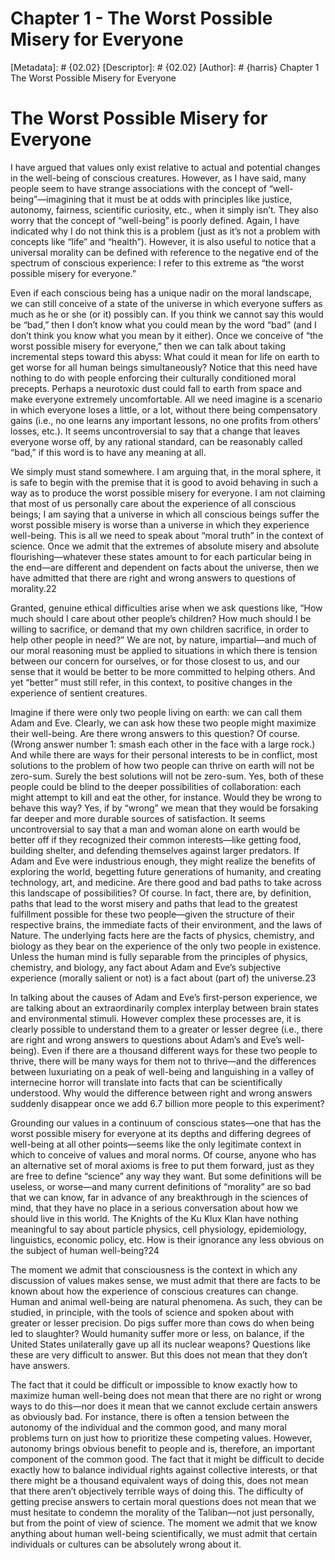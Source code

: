 # Chapter 1 - The Worst Possible Misery for Everyone
[Metadata]: # {02.02}
[Descriptor]: # {02.02}
[Author]: # {harris}
Chapter 1
The Worst Possible Misery for Everyone
# The Worst Possible Misery for Everyone
I have argued that values only exist relative to actual and potential changes
in the well-being of conscious creatures. However, as I have said, many people
seem to have strange associations with the concept of “well-being”—imagining
that it must be at odds with principles like justice, autonomy, fairness,
scientific curiosity, etc., when it simply isn’t. They also worry that the
concept of “well-being” is poorly defined. Again, I have indicated why I do not
think this is a problem (just as it’s not a problem with concepts like “life”
and “health”). However, it is also useful to notice that a universal morality
can be defined with reference to the negative end of the spectrum of conscious
experience: I refer to this extreme as “the worst possible misery for
everyone.”

Even if each conscious being has a unique nadir on the moral landscape, we can
still conceive of a state of the universe in which everyone suffers as much as
he or she (or it) possibly can. If you think we cannot say this would be “bad,”
then I don’t know what you could mean by the word “bad” (and I don’t think you
know what you mean by it either). Once we conceive of “the worst possible
misery for everyone,” then we can talk about taking incremental steps toward
this abyss: What could it mean for life on earth to get worse for all human
beings simultaneously? Notice that this need have nothing to do with people
enforcing their culturally conditioned moral precepts. Perhaps a neurotoxic
dust could fall to earth from space and make everyone extremely uncomfortable.
All we need imagine is a scenario in which everyone loses a little, or a lot,
without there being compensatory gains (i.e., no one learns any important
lessons, no one profits from others’ losses, etc.). It seems uncontroversial to
say that a change that leaves everyone worse off, by any rational standard, can
be reasonably called “bad,” if this word is to have any meaning at all.

We simply must stand somewhere. I am arguing that, in the moral sphere, it is
safe to begin with the premise that it is good to avoid behaving in such a way
as to produce the worst possible misery for everyone. I am not claiming that
most of us personally care about the experience of all conscious beings; I am
saying that a universe in which all conscious beings suffer the worst possible
misery is worse than a universe in which they experience well-being. This is
all we need to speak about “moral truth” in the context of science. Once we
admit that the extremes of absolute misery and absolute flourishing—whatever
these states amount to for each particular being in the end—are different and
dependent on facts about the universe, then we have admitted that there are
right and wrong answers to questions of morality.22

Granted, genuine ethical difficulties arise when we ask questions like, “How
much should I care about other people’s children? How much should I be willing
to sacrifice, or demand that my own children sacrifice, in order to help other
people in need?” We are not, by nature, impartial—and much of our moral
reasoning must be applied to situations in which there is tension between our
concern for ourselves, or for those closest to us, and our sense that it would
be better to be more committed to helping others. And yet “better” must still
refer, in this context, to positive changes in the experience of sentient
creatures.

Imagine if there were only two people living on earth: we can call them Adam
and Eve. Clearly, we can ask how these two people might maximize their
well-being. Are there wrong answers to this question? Of course. (Wrong answer
number 1: smash each other in the face with a large rock.) And while there are
ways for their personal interests to be in conflict, most solutions to the
problem of how two people can thrive on earth will not be zero-sum. Surely the
best solutions will not be zero-sum. Yes, both of these people could be blind
to the deeper possibilities of collaboration: each might attempt to kill and
eat the other, for instance. Would they be wrong to behave this way? Yes, if by
“wrong” we mean that they would be forsaking far deeper and more durable
sources of satisfaction. It seems uncontroversial to say that a man and woman
alone on earth would be better off if they recognized their common
interests—like getting food, building shelter, and defending themselves against
larger predators. If Adam and Eve were industrious enough, they might realize
the benefits of exploring the world, begetting future generations of humanity,
and creating technology, art, and medicine. Are there good and bad paths to
take across this landscape of possibilities? Of course. In fact, there are, by
definition, paths that lead to the worst misery and paths that lead to the
greatest fulfillment possible for these two people—given the structure of their
respective brains, the immediate facts of their environment, and the laws of
Nature. The underlying facts here are the facts of physics, chemistry, and
biology as they bear on the experience of the only two people in existence.
Unless the human mind is fully separable from the principles of physics,
chemistry, and biology, any fact about Adam and Eve’s subjective experience
(morally salient or not) is a fact about (part of) the universe.23

In talking about the causes of Adam and Eve’s first-person experience, we are
talking about an extraordinarily complex interplay between brain states and
environmental stimuli. However complex these processes are, it is clearly
possible to understand them to a greater or lesser degree (i.e., there are
right and wrong answers to questions about Adam’s and Eve’s well-being). Even
if there are a thousand different ways for these two people to thrive, there
will be many ways for them not to thrive—and the differences between
luxuriating on a peak of well-being and languishing in a valley of internecine
horror will translate into facts that can be scientifically understood. Why
would the difference between right and wrong answers suddenly disappear once we
add 6.7 billion more people to this experiment?


Grounding our values in a continuum of conscious states—one that has the worst
possible misery for everyone at its depths and differing degrees of well-being
at all other points—seems like the only legitimate context in which to conceive
of values and moral norms. Of course, anyone who has an alternative set of
moral axioms is free to put them forward, just as they are free to define
“science” any way they want. But some definitions will be useless, or worse—and
many current definitions of “morality” are so bad that we can know, far in
advance of any breakthrough in the sciences of mind, that they have no place in
a serious conversation about how we should live in this world. The Knights of
the Ku Klux Klan have nothing meaningful to say about particle physics, cell
physiology, epidemiology, linguistics, economic policy, etc. How is their
ignorance any less obvious on the subject of human well-being?24

The moment we admit that consciousness is the context in which any discussion
of values makes sense, we must admit that there are facts to be known about how
the experience of conscious creatures can change. Human and animal well-being
are natural phenomena. As such, they can be studied, in principle, with the
tools of science and spoken about with greater or lesser precision. Do pigs
suffer more than cows do when being led to slaughter? Would humanity suffer
more or less, on balance, if the United States unilaterally gave up all its
nuclear weapons? Questions like these are very difficult to answer. But this
does not mean that they don’t have answers.

The fact that it could be difficult or impossible to know exactly how to
maximize human well-being does not mean that there are no right or wrong ways
to do this—nor does it mean that we cannot exclude certain answers as obviously
bad. For instance, there is often a tension between the autonomy of the
individual and the common good, and many moral problems turn on just how to
prioritize these competing values. However, autonomy brings obvious benefit to
people and is, therefore, an important component of the common good. The fact
that it might be difficult to decide exactly how to balance individual rights
against collective interests, or that there might be a thousand equivalent ways
of doing this, does not mean that there aren’t objectively terrible ways of
doing this. The difficulty of getting precise answers to certain moral
questions does not mean that we must hesitate to condemn the morality of the
Taliban—not just personally, but from the point of view of science. The moment
we admit that we know anything about human well-being scientifically, we must
admit that certain individuals or cultures can be absolutely wrong about it.

